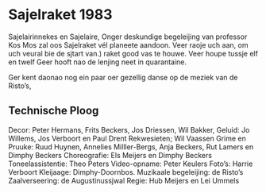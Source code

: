 # Sajelraket 1983

Sajelairinnekes en Sajelaire,
Onger deskundige begeleijing van professor Kos Mos zal
oos Sajelraket vél planeete aandoon.
Veer raoje uch aan, om uch veural bie de sjtart van.)
raket good vas te houwe. Veer houpe tussje elf en twelf
Geer hooft nao de lenjing neet in quarantaine.

Ger kent daonao nog ein paar oer gezellig danse op de
meziek van de Risto’s,

## Technische Ploog
Decor: Peter Hermans, Frits Beckers, Jos Driessen, Wil Bakker,
Geluid: Jo Willems, Jos Verboort en Paul Drent
Rekwesieten; Wil Vaassen
Grime en Pruuke: Ruud Huynen, Annelies Milller-Bergs, Anja Beckers, Rut Lamers en Dimphy Beckers
Choreografie: Els Meijers en Dimphy Beckers
Toneelassistentie: Theo Peters
Video-opname: Peter Keulers
Foto’s: Harrie Verboort
Kleijaage: Dimphy-Doornbos.
Muzikaale begeleijing: de Risto’s
Zaalverseering: de Augustinussjwal
Regie: Hub Meijers en Lei Ummels
